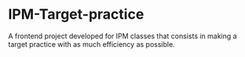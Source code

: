 # IPM-Target-practice
A frontend project developed for IPM classes that consists in making a target practice with as much efficiency as possible.
